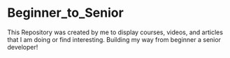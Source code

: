 # Beginner_to_Senior
This Repository was created by me to display courses, videos, and articles that I am doing or find interesting. Building my way from beginner a senior developer!
